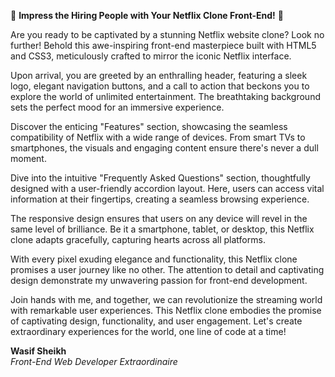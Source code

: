 🎉 **Impress the Hiring People with Your Netflix Clone Front-End!** 🎉

Are you ready to be captivated by a stunning Netflix website clone? Look no further! Behold this awe-inspiring front-end masterpiece built with HTML5 and CSS3, meticulously crafted to mirror the iconic Netflix interface.

Upon arrival, you are greeted by an enthralling header, featuring a sleek logo, elegant navigation buttons, and a call to action that beckons you to explore the world of unlimited entertainment. The breathtaking background sets the perfect mood for an immersive experience.

Discover the enticing "Features" section, showcasing the seamless compatibility of Netflix with a wide range of devices. From smart TVs to smartphones, the visuals and engaging content ensure there's never a dull moment.

Dive into the intuitive "Frequently Asked Questions" section, thoughtfully designed with a user-friendly accordion layout. Here, users can access vital information at their fingertips, creating a seamless browsing experience.

The responsive design ensures that users on any device will revel in the same level of brilliance. Be it a smartphone, tablet, or desktop, this Netflix clone adapts gracefully, capturing hearts across all platforms.

With every pixel exuding elegance and functionality, this Netflix clone promises a user journey like no other. The attention to detail and captivating design demonstrate my unwavering passion for front-end development.

Join hands with me, and together, we can revolutionize the streaming world with remarkable user experiences. This Netflix clone embodies the promise of captivating design, functionality, and user engagement. Let's create extraordinary experiences for the world, one line of code at a time!

**Wasif Sheikh**  
*Front-End Web Developer Extraordinaire*
